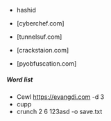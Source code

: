 - hashid
- [cyberchef.com]
- [tunnelsuf.com]

- [crackstaion.com]

- [pyobfuscation.com]




##### Word list
- Cewl https://evangdi.com -d 3
- cupp
- crunch 2 6 123asd -o save.txt